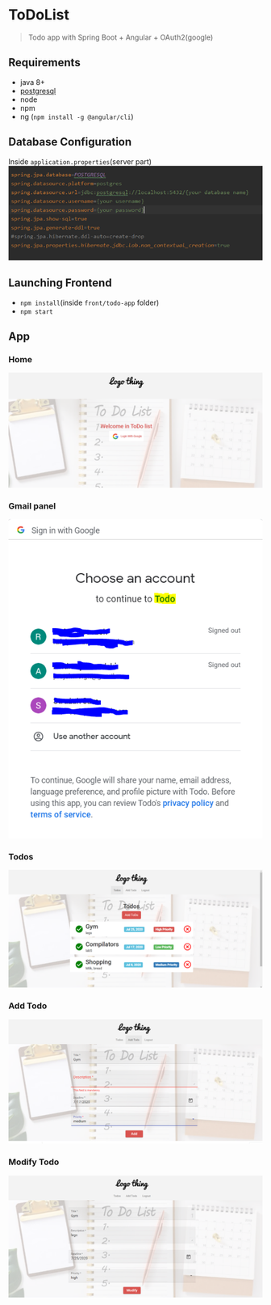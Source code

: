 # ToDoList

> Todo app with Spring Boot + Angular + OAuth2(google)
## Requirements
* java 8+
* [postgresql](https://www.postgresql.org/download/)
* node
* npm
* ng (`npm install -g @angular/cli`)
## Database Configuration
Inside `application.properties`(server part)
![Image4](pictures/database_properties.PNG)

## Launching Frontend
* `npm install`(inside `front/todo-app` folder)
* `npm start`

## App
### Home
![Image1](pictures/home.PNG)
### Gmail panel
![Image2](pictures/gmail.PNG)
### Todos
![Image3](pictures/todos.PNG)
### Add Todo
![Image4](pictures/add-todo.PNG)
### Modify Todo
![Image5](pictures/modify-todo.PNG)
